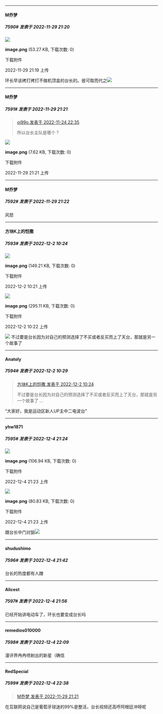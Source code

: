 

*****

####  M乔梦  
##### 7590#       发表于 2022-11-29 21:20

<img src="https://img.saraba1st.com/forum/202211/29/211927f6kzn11za51d68e1.png" referrerpolicy="no-referrer">

<strong>image.png</strong> (53.27 KB, 下载次数: 0)

下载附件

2022-11-29 21:19 上传

环长早该拷打拷打不做机顶盒的台长的。彼可取而代之<img src="https://static.saraba1st.com/image/smiley/face2017/065.png" referrerpolicy="no-referrer">



*****

####  M乔梦  
##### 7591#       发表于 2022-11-29 21:21

<blockquote><a href="httphttps://bbs.saraba1st.com/2b/forum.php?mod=redirect&amp;goto=findpost&amp;pid=58598015&amp;ptid=1727410" target="_blank">oi99o 发表于 2022-11-24 22:35</a>

所以台长主队是哪个？</blockquote>

<img src="https://img.saraba1st.com/forum/202211/29/212155cn1amb6s77m6msmz.png" referrerpolicy="no-referrer">

<strong>image.png</strong> (7.62 KB, 下载次数: 0)

下载附件

2022-11-29 21:21 上传

*****

####  M乔梦  
##### 7592#       发表于 2022-11-29 21:22

风怒



*****

####  方块K上的恺撒  
##### 7593#       发表于 2022-12-2 10:24

<img src="https://img.saraba1st.com/forum/202212/02/102147gfcuunkfufm6nrvf.png" referrerpolicy="no-referrer">

<strong>image.png</strong> (149.21 KB, 下载次数: 0)

下载附件

2022-12-2 10:21 上传

<img src="https://img.saraba1st.com/forum/202212/02/102230xuub1usjwvvrgbrt.png" referrerpolicy="no-referrer">

<strong>image.png</strong> (295.11 KB, 下载次数: 0)

下载附件

2022-12-2 10:22 上传

<img src="https://static.saraba1st.com/image/smiley/face2017/037.png" referrerpolicy="no-referrer">
不过要是台长因为对自己的预测选择了不买或者反买而上了天台，那就是另一个故事了

*****

####  Anatoly  
##### 7594#       发表于 2022-12-2 10:29

<blockquote><a href="httphttps://bbs.saraba1st.com/2b/forum.php?mod=redirect&amp;goto=findpost&amp;pid=58719434&amp;ptid=1727410" target="_blank">方块K上的恺撒 发表于 2022-12-2 10:24</a>

不过要是台长因为对自己的预测选择了不买或者反买而上了天台，那就是另一个故事了 ...</blockquote>
“大家好，我是运动区新人UP主中二电波台”



*****

####  yhw1871  
##### 7595#       发表于 2022-12-4 21:24

<img src="https://img.saraba1st.com/forum/202212/04/212313cidviri9ijzz38a9.png" referrerpolicy="no-referrer">

<strong>image.png</strong> (106.94 KB, 下载次数: 0)

下载附件

2022-12-4 21:23 上传

<img src="https://img.saraba1st.com/forum/202212/04/212356h2lbr2tb9lhlby4y.png" referrerpolicy="no-referrer">

<strong>image.png</strong> (80.83 KB, 下载次数: 0)

下载附件

2022-12-4 21:23 上传

跟台长中门对狙<img src="https://static.saraba1st.com/image/smiley/face2017/068.png" referrerpolicy="no-referrer">



*****

####  shudushimo  
##### 7596#       发表于 2022-12-4 21:42

台长的热度都有人蹭



*****

####  Alicest  
##### 7597#       发表于 2022-12-4 21:56

已经开始讲电动车了，环长也要变成台长吗



*****

####  remedios010000  
##### 7598#       发表于 2022-12-4 22:09

漫评界冉冉喷射出的新星（确信



*****

####  RedSpecial  
##### 7599#       发表于 2022-12-4 22:38

<blockquote><a href="httphttps://bbs.saraba1st.com/2b/forum.php?mod=redirect&amp;goto=findpost&amp;pid=58682398&amp;ptid=1727410" target="_blank">M乔梦 发表于 2022-11-29 21:21</a></blockquote>
在互联网说自己是葡萄牙球迷的99%是整活，台长视频还高呼阿根廷冲呀呢

